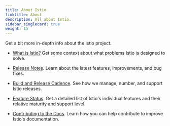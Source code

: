 ```yaml
---
title: About Istio
linktitle: About
description: All about Istio.
sidebar_singlecard: true
weight: 15
---
```


Get a bit more in-depth info about the Istio project.

- [What is Istio?](/about/intro/) Get some context about what problems Istio is designed to solve.

- [Release Notes](/about/notes/). Learn about the latest features, improvements, and bug fixes.

- [Build and Release Cadence](/about/release-cadence/). See how we manage, number, and support Istio releases.

- [Feature Status](/about/feature-stages/). Get a detailed list of Istio's individual features and their relative
maturity and support level.

- [Contributing to the Docs](/about/contribute/). Learn how you can help contribute to improve Istio's documentation.
